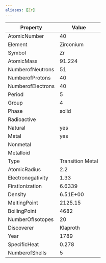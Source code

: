 ```yaml
---
aliases: [Zr]
---
```


| Property          | Value            |
| ----------------- | ---------------- |
| AtomicNumber      | 40               |
| Element           | Zirconium        |
| Symbol            | Zr               |
| AtomicMass        | 91.224           |
| NumberofNeutrons  | 51               |
| NumberofProtons   | 40               |
| NumberofElectrons | 40               |
| Period            | 5                |
| Group             | 4                |
| Phase             | solid            |
| Radioactive       |                  |
| Natural           | yes              |
| Metal             | yes              |
| Nonmetal          |                  |
| Metalloid         |                  |
| Type              | Transition Metal |
| AtomicRadius      | 2.2              |
| Electronegativity | 1.33             |
| FirstIonization   | 6.6339           |
| Density           | 6.51E+00         |
| MeltingPoint      | 2125.15          |
| BoilingPoint      | 4682             |
| NumberOfIsotopes  | 20               |
| Discoverer        | Klaproth         |
| Year              | 1789             |
| SpecificHeat      | 0.278            |
| NumberofShells    | 5                |
